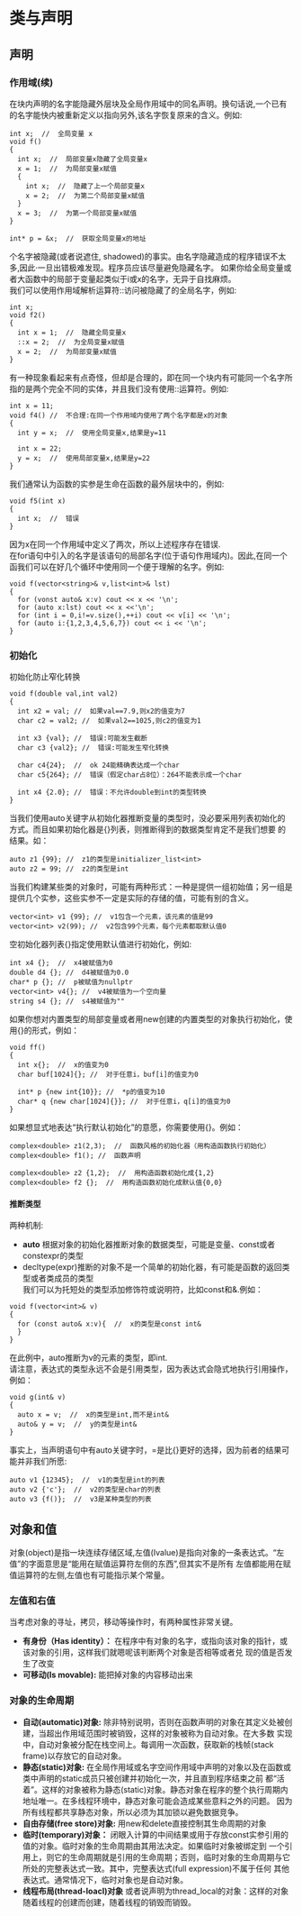 # 类与声明
## 声明
### 作用域(续)
在块内声明的名字能隐藏外层块及全局作用域中的同名声明。换句话说,一个已有的名字能快内被重新定义以指向另外,该名字恢复原来的含义。例如:  
```
int x;  //  全局变量 x
void f()
{
  int x;  //  局部变量x隐藏了全局变量x
  x = 1;  //  为局部变量x赋值
  {
    int x;  //  隐藏了上一个局部变量x
    x = 2;  //  为第二个局部变量x赋值
  }
  x = 3;  //  为第一个局部变量x赋值
}

int* p = &x;  //  获取全局变量x的地址
```

个名字被隐藏(或者说遮住, shadowed)的事实。由名字隐藏造成的程序错误不太多,因此·一旦出错极难发现。程序员应该尽量避免隐藏名字。
如果你给全局变量或者大函数中的局部于变量起类似于i或x的名字，无异于自找麻烦。  
我们可以使用作用域解析运算符::访问被隐藏了的全局名字，例如:
```
int x;
void f2()
{
  int x = 1;  //  隐藏全局变量x
  ::x = 2;  //  为全局变量x赋值
  x = 2;  //  为局部变量x赋值
}
```

有一种现象看起来有点奇怪，但却是合理的，即在同一个块内有可能同一个名字所指的是两个完全不同的实体，并且我们没有使用::运算符。例如:
```
int x = 11;
void f4() //  不合理:在同一个作用域内使用了两个名字都是x的对象
{
  int y = x;  //  使用全局变量x,结果是y=11
  
  int x = 22;
  y = x;  //  使用局部变量x,结果是y=22
}
```

我们通常认为函数的实参是生命在函数的最外层块中的，例如:
```
void f5(int x)
{
  int x;  //  错误
}
```
因为x在同一个作用域中定义了两次，所以上述程序存在错误.  
在for语句中引入的名字是该语句的局部名字(位于语句作用域内)。因此,在同一个函我们可以在好几个循环中使用同一个便于理解的名字。例如:
```
void f(vector<string>& v,list<int>& lst)
{
  for (vonst auto& x:v) cout << x << '\n';
  for (auto x:lst) cout << x <<'\n';
  for (int i = 0,i!=v.size(),++i) cout << v[i] << '\n';
  for (auto i:{1,2,3,4,5,6,7}) cout << i << '\n';
}
```

### 初始化
初始化防止窄化转换
```
void f(double val,int val2)
{
  int x2 = val; //  如果val==7.9,则x2的值变为7
  char c2 = val2; //  如果val2==1025,则c2的值变为1
  
  int x3 {val}; //  错误:可能发生截断
  char c3 {val2}; //  错误:可能发生窄化转换
  
  char c4{24};  //  ok 24能精确表达成一个char
  char c5{264}; //  错误（假定char占8位）：264不能表示成一个char
  
  int x4 {2.0}; //  错误：不允许double到int的类型转换
}
```

当我们使用auto关键字从初始化器推断变量的类型时，没必要采用列表初始化的方式。而且如果初始化器是{}列表，则推断得到的数据类型肯定不是我们想要
的结果。如：  
```
auto z1 {99}; //  z1的类型是initializer_list<int>
auto z2 = 99; //  z2的类型是int
```

当我们构建某些类的对象时，可能有两种形式：一种是提供一组初始值；另一组是提供几个实参，这些实参不一定是实际的存储的值，可能有别的含义。  
```
vector<int> v1 {99}; //  v1包含一个元素，该元素的值是99
vector<int> v2(99); //  v2包含99个元素，每个元素都取默认值0
```
空初始化器列表{}指定使用默认值进行初始化，例如:
```
int x4 {};  //  x4被赋值为0
double d4 {}; //  d4被赋值为0.0
char* p {}; //  p被赋值为nullptr
vector<int> v4{}; //  v4被赋值为一个空向量
string s4 {}; //  s4被赋值为""
```
如果你想对内置类型的局部变量或者用new创建的内置类型的对象执行初始化，使用{}的形式，例如：
```
void ff()
{
  int x{};  //  x的值变为0
  char buf[1024]{}; //  对于任意i，buf[i]的值变为0
  
  int* p {new int{10}}; //  *p的值变为10
  char* q {new char[1024]{}}; //  对于任意i，q[i]的值变为0
}
```

如果想显式地表达“执行默认初始化”的意愿，你需要使用{}。例如：
```
complex<double> z1(2,3);  //  函数风格的初始化器（用构造函数执行初始化）
complex<double> f1(); //  函数声明

complex<double> z2 {1,2};  //  用构造函数初始化成{1,2}
complex<double> f2 {};  //  用构造函数初始化成默认值{0,0}
```
#### 推断类型
两种机制:  
* **auto** 根据对象的初始化器推断对象的数据类型，可能是变量、const或者constexpr的类型  
* decltype(expr)推断的对象不是一个简单的初始化器，有可能是函数的返回类型或者类成员的类型  
我们可以为托短处的类型添加修饰符或说明符，比如const和&.例如：
```
void f(vector<int>& v)
{
  for (const auto& x:v){  //  x的类型是const int&
  }
}
```

在此例中，auto推断为v的元素的类型，即int.  
请注意，表达式的类型永远不会是引用类型，因为表达式会隐式地执行引用操作，例如：
```
void g(int& v)
{
  auto x = v;  //  x的类型是int,而不是int&
  auto& y = v;  //  y的类型是int&
}
```

事实上，当声明语句中有auto关键字时，=是比{}更好的选择，因为前者的结果可能并非我们所愿:
```
auto v1 {12345};  //  v1的类型是int的列表
auto v2 {'c'};  //  v2的类型是char的列表
auto v3 {f()};  //  v3是某种类型的列表
```

## 对象和值
对象(object)是指一块连续存储区域,左值(Ivalue)是指向对象的一条表达式。“左值”的字面意思是“能用在赋值运算符左侧的东西”,但其实不是所有
左值都能用在赋值运算符的左侧,左值也有可能指示某个常量。
### 左值和右值
当考虑对象的寻址，拷贝，移动等操作时，有两种属性非常关键。
* **有身份（Has identity）：** 在程序中有对象的名字，或指向该对象的指针，或该对象的引用，这样我们就嗯呢该判断两个对象是否相等或者兑
  现的值是否发生了改变
* **可移动(Is movable):** 能把掉对象的内容移动出来 
### 对象的生命周期
* **自动(automatic)对象:** 除非特别说明，否则在函数声明的对象在其定义处被创建，当超出作用域范围时被销毁，这样的对象被称为自动对象。在大多数
  实现中，自动对象被分配在栈空间上。每调用一次函数，获取新的栈帧(stack frame)以存放它的自动对象。
* **静态(static)对象:** 在全局作用域或名字空间作用域中声明的对象以及在函数或类中声明的static成员只被创建并初始化一次，并且直到程序结束之前
  都“活着”。这样的对象被称为静态(static)对象。静态对象在程序的整个执行周期内地址唯一。在多线程环境中，静态对象可能会造成某些意料之外的问题。
  因为所有线程都共享静态对象，所以必须为其加锁以避免数据竞争。  
* **自由存储(free store)对象:**  用new和delete直接控制其生命周期的对象  
* **临时(temporary)对象：** 闭眼入计算的中间结果或用于存放const实参引用的值的对象。临时对象的生命周期由其用法决定。如果临时对象被绑定到
  一个引用上，则它的生命周期就是引用的生命周期；否则，临时对象的生命周期与它所处的完整表达式一致。其中，完整表达式(full expression)不属于任何
  其他表达式。通常情况下，临时对象也是自动对象。  
* **线程布局(thread-loacl)对象** 或者说声明为thread_local的对象：这样的对象随着线程的创建而创建，随着线程的销毁而销毁。  
